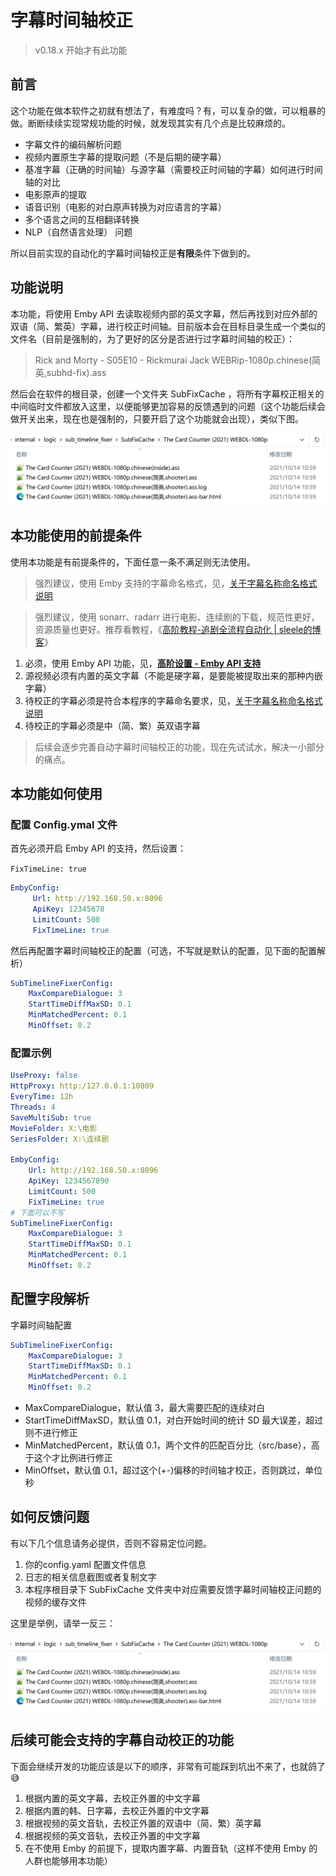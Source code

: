 # 字幕时间轴校正

> v0.18.x 开始才有此功能

## 前言

这个功能在做本软件之初就有想法了，有难度吗？有，可以复杂的做，可以粗暴的做。断断续续实现常规功能的时候，就发现其实有几个点是比较麻烦的。

* 字幕文件的编码解析问题
* 视频内置原生字幕的提取问题（不是后期的硬字幕）
* 基准字幕（正确的时间轴）与源字幕（需要校正时间轴的字幕）如何进行时间轴的对比
* 电影原声的提取
* 语音识别（电影的对白原声转换为对应语言的字幕）
* 多个语言之间的互相翻译转换
* NLP（自然语言处理） 问题

所以目前实现的自动化的字幕时间轴校正是**有限**条件下做到的。

## 功能说明

本功能，将使用 Emby API 去读取视频内部的英文字幕，然后再找到对应外部的双语（简、繁英）字幕，进行校正时间轴。目前版本会在目标目录生成一个类似的文件名（目前是强制的，为了更好的区分是否进行过字幕时间轴的校正）：

> Rick and Morty - S05E10 - Rickmurai Jack WEBRip-1080p.chinese(简英,subhd-fix).ass

然后会在软件的根目录，创建一个文件夹 SubFixCache ，将所有字幕校正相关的中间临时文件都放入这里，以便能够更加容易的反馈遇到的问题（这个功能后续会做开关出来，现在也是强制的，只要开启了这个功能就会出现），类似下图。

![字幕缓存截图](pics/字幕缓存截图.png)

## 本功能使用的前提条件

使用本功能是有前提条件的，下面任意一条不满足则无法使用。

> 强烈建议，使用 Emby 支持的字幕命名格式，见，[关于字幕名称命名格式说明](https://github.com/allanpk716/ChineseSubFinder/blob/docs/DesignFile/关于字幕名称命名格式说明.md)

> 强烈建议，使用 sonarr、radarr 进行电影、连续剧的下载，规范性更好，资源质量也更好。推荐看教程，《[高阶教程-追剧全流程自动化 | sleele的博客](https://sleele.com/tag/高阶教程-追剧全流程自动化/)》

1. 必须，使用 Emby API 功能，见，[**高阶设置 - Emby API 支持**](https://github.com/allanpk716/ChineseSubFinder/blob/docs/DesignFile/%E9%AB%98%E9%98%B6%E8%AE%BE%E7%BD%AE%20-%20Emby%20API%20%E6%94%AF%E6%8C%81.md)
2. 源视频必须有内置的英文字幕（不能是硬字幕，是要能被提取出来的那种内嵌字幕）
3. 待校正的字幕必须是符合本程序的字幕命名要求，见，[关于字幕名称命名格式说明](https://github.com/allanpk716/ChineseSubFinder/blob/docs/DesignFile/关于字幕名称命名格式说明.md)
4. 待校正的字幕必须是中（简、繁）英双语字幕

> 后续会逐步完善自动字幕时间轴校正的功能，现在先试试水，解决一小部分的痛点。

## 本功能如何使用

### 配置 Config.ymal 文件

首先必须开启 Emby API 的支持，然后设置：

`FixTimeLine: true`

``` yaml
EmbyConfig:
     Url: http://192.168.50.x:8096
     ApiKey: 12345678
     LimitCount: 500
     FixTimeLine: true
```

然后再配置字幕时间轴校正的配置（可选，不写就是默认的配置，见下面的配置解析）

```yaml
SubTimelineFixerConfig:
    MaxCompareDialogue: 3
    StartTimeDiffMaxSD: 0.1
    MinMatchedPercent: 0.1
    MinOffset: 0.2
```

### 配置示例

```yaml
UseProxy: false
HttpProxy: http:/127.0.0.1:10809
EveryTime: 12h
Threads: 4
SaveMultiSub: true
MovieFolder: X:\电影
SeriesFolder: X:\连续剧

EmbyConfig:
    Url: http://192.168.50.x:8096
    ApiKey: 1234567890
    LimitCount: 500
    FixTimeLine: true
# 下面可以不写
SubTimelineFixerConfig:
    MaxCompareDialogue: 3
    StartTimeDiffMaxSD: 0.1
    MinMatchedPercent: 0.1
    MinOffset: 0.2
```

## 配置字段解析

字幕时间轴配置

```yaml
SubTimelineFixerConfig:
    MaxCompareDialogue: 3
    StartTimeDiffMaxSD: 0.1
    MinMatchedPercent: 0.1
    MinOffset: 0.2
```

* MaxCompareDialogue，默认值 3，最大需要匹配的连续对白
* StartTimeDiffMaxSD，默认值 0.1，对白开始时间的统计 SD 最大误差，超过则不进行修正
* MinMatchedPercent，默认值 0.1，两个文件的匹配百分比（src/base），高于这个才比例进行修正
* MinOffset，默认值 0.1，超过这个(+-)偏移的时间轴才校正，否则跳过，单位秒

## 如何反馈问题

有以下几个信息请务必提供，否则不容易定位问题。

1. 你的config.yaml 配置文件信息
2. 日志的相关信息截图或者复制文字
3. 本程序根目录下 SubFixCache 文件夹中对应需要反馈字幕时间轴校正问题的视频的缓存文件

这里是举例，请举一反三：

![字幕缓存截图](pics/字幕缓存截图.png)

## 后续可能会支持的字幕自动校正的功能

下面会继续开发的功能应该是以下的顺序，非常有可能踩到坑出不来了，也就鸽了:sweat_smile:

1. 根据内置的英文字幕，去校正外置的中文字幕
2. 根据内置的韩、日字幕，去校正外置的中文字幕
3. 根据视频的英文音轨，去校正外置的双语中（简、繁）英字幕
4. 根据视频的英文音轨，去校正外置的中文字幕
5. 在不使用 Emby 的前提下，提取内置字幕、内置音轨（这样不使用 Emby 的人群也能够用本功能）

